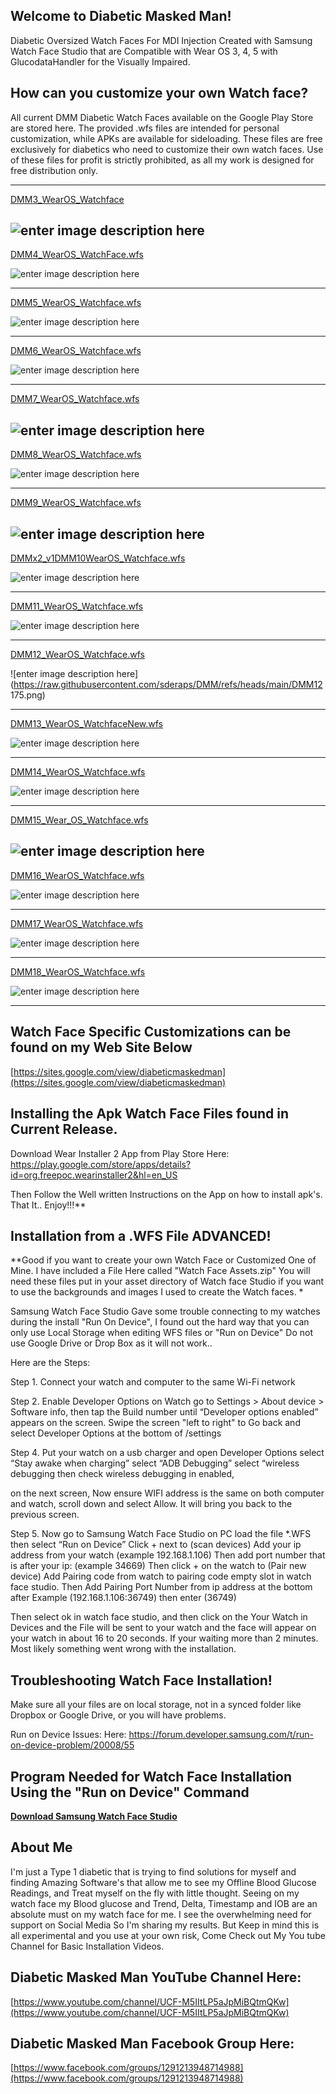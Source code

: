 ## Welcome to Diabetic Masked Man!

Diabetic Oversized Watch Faces For MDI Injection Created with Samsung Watch Face Studio that are Compatible with Wear OS 3, 4, 5 with GlucodataHandler for the Visually Impaired.

## How can you customize your own Watch face?
 
All current DMM Diabetic Watch Faces available on the Google Play Store are stored here. The provided .wfs files are intended for personal customization, while APKs are available for sideloading. These files are free exclusively for diabetics who need to customize their own watch faces. Use of these files for profit is strictly prohibited, as all my work is designed for free distribution only.

 ----
[DMM3_WearOS_Watchface](https://github.com/sderaps/DMM/blob/b3dcc92d59be4aeee671cbc45338b86e66b2293c/DMM3_WearOS_Watchface.wfs)

![enter image description here](https://raw.githubusercontent.com/sderaps/DMM/refs/heads/main/DMM3_175%20.png)
------
[DMM4_WearOS_WatchFace.wfs](https://github.com/sderaps/DMM/blob/b3dcc92d59be4aeee671cbc45338b86e66b2293c/DMM4_WearOS_Watchface.wfs)

![enter image description here](https://raw.githubusercontent.com/sderaps/DMM/refs/heads/main/DMM4_175.png)

------
[DMM5_WearOS_Watchface.wfs](https://github.com/sderaps/DMM/blob/b3dcc92d59be4aeee671cbc45338b86e66b2293c/DMM5_WearOS_Watchface.wfs)

![enter image description here](https://raw.githubusercontent.com/sderaps/DMM/refs/heads/main/DMM5_175.png)

---------------
[DMM6_WearOS_Watchface.wfs](https://github.com/sderaps/DMM/blob/b3dcc92d59be4aeee671cbc45338b86e66b2293c/DMM6_WearOS_Watchface.wfs)

![enter image description here](https://raw.githubusercontent.com/sderaps/DMM/refs/heads/main/DMM6_175.png)
____________________
[DMM7_WearOS_Watchface.wfs](https://github.com/sderaps/DMM/blob/b3dcc92d59be4aeee671cbc45338b86e66b2293c/DMM7_WearOS_Watchface.wfs)

![enter image description here](https://raw.githubusercontent.com/sderaps/DMM/refs/heads/main/DMM7_175.png)
-----
[DMM8_WearOS_Watchface.wfs](https://github.com/sderaps/DMM/blob/b3dcc92d59be4aeee671cbc45338b86e66b2293c/DMM8_WearOS_Watchface.wfs)

![enter image description here](https://raw.githubusercontent.com/sderaps/DMM/refs/heads/main/DMM8_175.png)
______
[DMM9_WearOS_Watchface.wfs](https://github.com/sderaps/DMM/blob/b3dcc92d59be4aeee671cbc45338b86e66b2293c/DMM9_WearOS_Watchface.wfs)


![enter image description here](https://raw.githubusercontent.com/sderaps/DMM/refs/heads/main/DMM9_175.png)
-------
[DMMx2_v1DMM10WearOS_Watchface.wfs](https://github.com/sderaps/DMM/blob/b3dcc92d59be4aeee671cbc45338b86e66b2293c/DMMx2_v1DMM10WearOS_Watchface.wfs)


![enter image description here](https://raw.githubusercontent.com/sderaps/DMM/refs/heads/main/DMMx2v1_175.png)

______
[DMM11_WearOS_Watchface.wfs](https://github.com/sderaps/DMM/blob/7de7bd62499f4bef071d6584a6c8bdd5e19b6fd5/DMM11_WearOS_Watchface.wfs)

![enter image description here](https://raw.githubusercontent.com/sderaps/DMM/refs/heads/main/DMM11_175.png)


______

[DMM12_WearOS_Watchface.wfs](https://github.com/sderaps/DMM/blob/7de7bd62499f4bef071d6584a6c8bdd5e19b6fd5/DMM12_WearOS_Watchface.wfs)

![enter image description here](https://raw.githubusercontent.com/sderaps/DMM/refs/heads/main/DMM12 175.png)

___________

[DMM13_WearOS_WatchfaceNew.wfs](https://github.com/sderaps/DMM/blob/main/DMM13_WearOS_WatchfaceNew.wfs)

![enter image description here](https://raw.githubusercontent.com/sderaps/DMM/refs/heads/main/DMM13_175.png)

_______________________________
[DMM14_WearOS_Watchface.wfs](https://github.com/sderaps/DMM/blob/387eea37a295034aed1f1c5cc762c4ebba2286d4/DMM14_WearOS_Watchface.wfs)

![enter image description here](https://raw.githubusercontent.com/sderaps/DMM/refs/heads/main/DMM14_175.png)

_________________________________________________

[DMM15_Wear_OS_Watchface.wfs](https://github.com/sderaps/DMM/blob/cb1a17314f168ba962dd6740bad0f62cf4b2ac96/DMM15_WearOS_Watchface.wfs)

![enter image description here](https://raw.githubusercontent.com/sderaps/DMM/refs/heads/main/dmm15_175.png)
----------

[DMM16_WearOS_Watchface.wfs](https://github.com/sderaps/DMM/blob/9908929040267446db5bade2ab2d51467cedd5c5/DMM16_WearOS_Watchface.wfs)

![enter image description here](https://raw.githubusercontent.com/sderaps/DMM/refs/heads/main/DMM16_175.png)

-----------------

[DMM17_WearOS_Watchface.wfs](https://github.com/sderaps/DMM/blob/9908929040267446db5bade2ab2d51467cedd5c5/DMM17_WearOS_Watchface.wfs)

![enter image description here](https://raw.githubusercontent.com/sderaps/DMM/refs/heads/main/DMM17_175.png)

---------

[DMM18_WearOS_Watchface.wfs](https://github.com/sderaps/DMM/blob/9908929040267446db5bade2ab2d51467cedd5c5/DMM18_WearOS_Watchface.wfs)

![enter image description here](https://raw.githubusercontent.com/sderaps/DMM/refs/heads/main/DMM18_175.png)


_______
## Watch Face Specific Customizations can be found on my Web Site Below
[https://sites.google.com/view/diabeticmaskedman](https://sites.google.com/view/diabeticmaskedman)



## Installing the Apk Watch Face Files found in  Current Release. 

Download Wear Installer 2 App from Play Store Here:
https://play.google.com/store/apps/details?id=org.freepoc.wearinstaller2&hl=en_US

Then Follow the Well written Instructions on the App on how to install apk's. That It.. Enjoy!!!** 


## Installation from a .WFS File ADVANCED!
**Good if you want to create your own Watch Face or Customized One of Mine. I have included a File Here called "Watch Face Assets.zip" You will need these files put in your asset directory of Watch face Studio if you want to use the backgrounds and images I used to create the Watch faces.  *

Samsung Watch Face Studio Gave some trouble connecting to my watches during the install "Run On Device",  I found out the hard way that you can only use Local Storage when editing WFS files or "Run on Device" Do not use Google Drive or Drop Box as it will not work.. 

Here are the Steps:

Step 1. Connect your watch and computer to the same Wi-Fi network

Step 2. Enable Developer Options on Watch go to Settings > About device > Software info, then tap the Build number until “Developer options enabled” appears on the screen. Swipe the screen "left to right" to Go back and select Developer Options at the bottom of /settings

Step 4. Put your watch on a usb charger and open Developer Options select “Stay awake when charging” select “ADB Debugging” select “wireless debugging then check wireless debugging in enabled,
 
  on the next screen, Now ensure WIFI address is the same on both computer and watch, scroll down and select Allow. It will bring you back to the previous screen.

Step 5. Now go to Samsung Watch Face Studio on PC load the file *.WFS then select “Run on Device” Click + next to (scan devices) Add your ip address from your watch (example 192.168.1.106) Then add port number that is after your ip: (example 34669) Then click + on the watch to (Pair new device) Add Pairing code from watch to pairing code empty slot in watch face studio. Then Add Pairing Port Number from ip address at the bottom after Example (192.168.1.106:36749) then enter (36749)

Then select ok in watch face studio, and then click on the Your Watch in Devices and the File will be sent to your watch and the face will appear on your watch in about 16 to 20 seconds. If your waiting more than 2 minutes. Most likely something went wrong with the installation. 

## Troubleshooting Watch Face Installation! 

Make sure all your files are on local storage, not in a synced folder like Dropbox or Google Drive, or you will have problems. 

Run on Device Issues:
Here: https://forum.developer.samsung.com/t/run-on-device-problem/20008/55


## Program Needed for Watch Face Installation Using the "Run on Device" Command

[**Download Samsung Watch Face Studio**](https://developer.samsung.com/watch-face-studio/download.html)


## About Me
I'm just a Type 1 diabetic that is trying to find solutions for myself and finding Amazing Software's that allow me to see my Offline Blood Glucose Readings, and Treat myself on the fly with little thought. Seeing on my watch face my Blood glucose and Trend, Delta, Timestamp and IOB are an absolute must on my watch face for me. I see the overwhelming need for support on Social Media So I'm sharing my results. But Keep in mind this is all experimental and you use at your own risk, Come Check out My You tube Channel for Basic Installation Videos. 


## **Diabetic Masked Man YouTube Channel Here:**

[https://www.youtube.com/channel/UCF-M5IItLP5aJpMiBQtmQKw](https://www.youtube.com/channel/UCF-M5IItLP5aJpMiBQtmQKw)

## **Diabetic Masked Man Facebook Group Here:**

[https://www.facebook.com/groups/1291213948714988](https://www.facebook.com/groups/1291213948714988)


